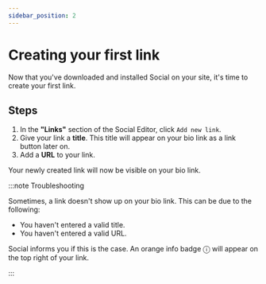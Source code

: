 ```yaml
---
sidebar_position: 2
---
```


# Creating your first link

Now that you've downloaded and installed Social on your site, it's time to create your first link.

## Steps

1. In the **"Links"** section of the Social Editor, click `Add new link`.
2. Give your link a **title**. This title will appear on your bio link as a link button later on.
3. Add a **URL** to your link.

Your newly created link will now be visible on your bio link.

:::note Troubleshooting

Sometimes, a link doesn't show up on your bio link. This can be due to the following:

- You haven't entered a valid title.
- You haven't entered a valid URL.

Social informs you if this is the case. An orange info badge ⓘ will appear on the top right of your link.

:::
